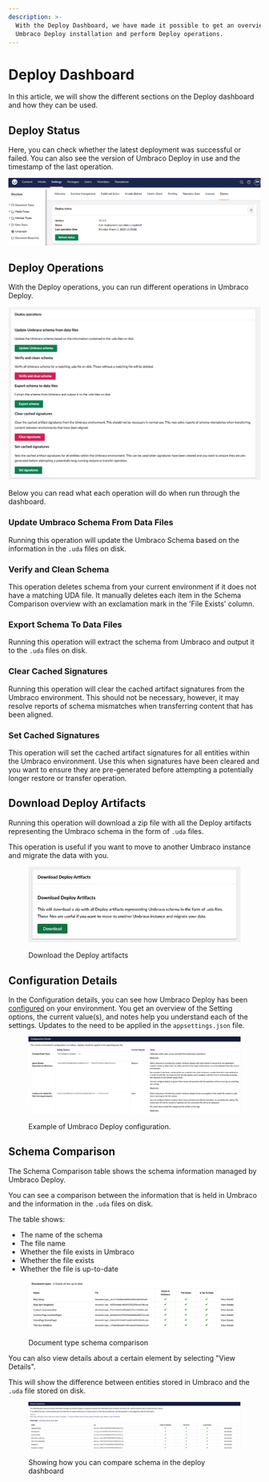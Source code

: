 ```yaml
---
description: >-
  With the Deploy Dashboard, we have made it possible to get an overview of your
  Umbraco Deploy installation and perform Deploy operations.
---
```


# Deploy Dashboard

In this article, we will show the different sections on the Deploy dashboard and how they can be used.

## Deploy Status

Here, you can check whether the latest deployment was successful or failed. You can also see the version of Umbraco Deploy in use and the timestamp of the last operation.

![Umbraco Deploy status](images/deploy-dashboard.png)

## Deploy Operations

With the Deploy operations, you can run different operations in Umbraco Deploy.

![Deploy operations](images/deploy-operations.png)

Below you can read what each operation will do when run through the dashboard.

### Update Umbraco Schema From Data Files

Running this operation will update the Umbraco Schema based on the information in the `.uda` files on disk.

### Verify and Clean Schema

This operation deletes schema from your current environment if it does not have a matching UDA file. It manually deletes each item in the Schema Comparison overview with an exclamation mark in the 'File Exists' column.

### Export Schema To Data Files

Running this operation will extract the schema from Umbraco and output it to the `.uda` files on disk.

### Clear Cached Signatures

Running this operation will clear the cached artifact signatures from the Umbraco environment. This should not be necessary, however, it may resolve reports of schema mismatches when transferring content that has been aligned.

### Set Cached Signatures

This operation will set the cached artifact signatures for all entities within the Umbraco environment. Use this when signatures have been cleared and you want to ensure they are pre-generated before attempting a potentially longer restore or transfer operation.

## Download Deploy Artifacts

Running this operation will download a zip file with all the Deploy artifacts representing the Umbraco schema in the form of `.uda` files.

This operation is useful if you want to move to another Umbraco instance and migrate the data with you.

<div align="left">

<figure><img src="../.gitbook/assets/image (9).png" alt="Donwload the Deploy artifacts"><figcaption><p>Download the Deploy artifacts</p></figcaption></figure>

</div>

## Configuration Details

In the Configuration details, you can see how Umbraco Deploy has been [configured](../getting-started/deploy-settings.md) on your environment. You get an overview of the Setting options, the current value(s), and notes help you understand each of the settings. Updates to the need to be applied in the `appsettings.json` file.

<figure><img src="../.gitbook/assets/image (2) (1).png" alt=""><figcaption><p>Example of Umbraco Deploy configuration.</p></figcaption></figure>

## Schema Comparison

The Schema Comparison table shows the schema information managed by Umbraco Deploy.

You can see a comparison between the information that is held in Umbraco and the information in the `.uda` files on disk.

The table shows:

* The name of the schema
* The file name
* Whether the file exists in Umbraco
* Whether the file exists
* Whether the file is up-to-date

<figure><img src="../.gitbook/assets/image (5) (1).png" alt=""><figcaption><p>Document type schema comparison</p></figcaption></figure>

You can also view details about a certain element by selecting "View Details".

This will show the difference between entities stored in Umbraco and the `.uda` file stored on disk.

<figure><img src="../.gitbook/assets/image (7) (1).png" alt=""><figcaption><p>Showing how you can compare schema in the deploy dashboard</p></figcaption></figure>
